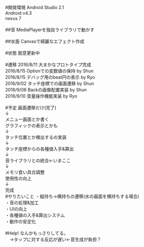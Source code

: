 #開発環境
Android Studio 2.1<br>
Android v4.3<br>
nexus 7<br>
<br>
##音
MediaPlayerを独自ライブラリで動かす<br>
<br>
##水面
Canvasで綺麗なエフェクト作成<br>
<br>
#状態
鋭意更新中<br>
<br>
#遷移
2016/8/11 大まかなプロトタイプ完成<br>
2016/8/15 Optionでの変数値の保持 by Shun<br>
2016/8/15 デバッグ用のbeat円の表示 by Ryo<br>
2016/9/02 タッチ座標での画面遷移 by Shun<br>
2016/9/06 Backの画像配置実装 by Shun<br>
2016/9/10 音量操作機能実装 by Ryo<br>
<br>
#予定
画面遷移だけ(完了)<br>
↓<br>
メニュー画面とか書く<br>
グラフィックの表示とかも<br>
↓<br>
タッチ位置とか検出するの実装<br>
↓<br>
タッチ座標からの各種値入手&算出<br>
↓<br>
音ライブラリとの統合←いまここ<br>
↓<br>
メモリ食い具合調整<br>
使用性の向上<br>
↓<br>
完成
<br>
#やりたいこと
・縦持ち→横持ちの遷移(水の画面を横持ちする場合)<br>
・音の処理&加工<br>
・UIの向上<br>
・各種値の入手&算出システム<br>
・動作の安定化<br>
<br>
#Help!
なんかもっさりしてる。<br>
　→タップに対する反応が遅い←音生成が負担？<br>
<br>
